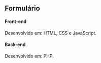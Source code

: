 ## Formulário

#### Front-end
Desenvolvido em: HTML, CSS e JavaScript.

#### Back-end
Desenvolvido em: PHP.